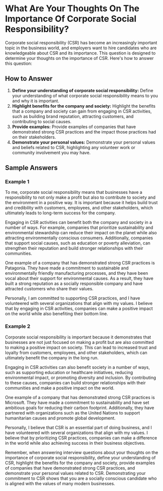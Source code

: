 What Are Your Thoughts On The Importance Of Corporate Social Responsibility?
=================================================================================================

Corporate social responsibility (CSR) has become an increasingly important topic in the business world, and employers want to hire candidates who are knowledgeable about CSR and its importance. This question is designed to determine your thoughts on the importance of CSR. Here's how to answer this question:

How to Answer
-------------

1. **Define your understanding of corporate social responsibility:** Define your understanding of what corporate social responsibility means to you and why it is important.
2. **Highlight benefits for the company and society:** Highlight the benefits that a company and society can gain from engaging in CSR activities, such as building brand reputation, attracting customers, and contributing to social causes.
3. **Provide examples:** Provide examples of companies that have demonstrated strong CSR practices and the impact those practices had on their stakeholders.
4. **Demonstrate your personal values:** Demonstrate your personal values and beliefs related to CSR, highlighting any volunteer work or community involvement you may have.

Sample Answers
--------------

### Example 1

To me, corporate social responsibility means that businesses have a responsibility to not only make a profit but also to contribute to society and the environment in a positive way. It is important because it helps build trust and credibility with customers, employees, and other stakeholders, which ultimately leads to long-term success for the company.

Engaging in CSR activities can benefit both the company and society in a number of ways. For example, companies that prioritize sustainability and environmental stewardship can reduce their impact on the planet while also attracting environmentally conscious consumers. Additionally, companies that support social causes, such as education or poverty alleviation, can strengthen their reputation and build stronger relationships with their communities.

One example of a company that has demonstrated strong CSR practices is Patagonia. They have made a commitment to sustainable and environmentally friendly manufacturing processes, and they have been vocal about their support for environmental causes. As a result, they have built a strong reputation as a socially responsible company and have attracted customers who share their values.

Personally, I am committed to supporting CSR practices, and I have volunteered with several organizations that align with my values. I believe that by engaging in CSR activities, companies can make a positive impact on the world while also benefiting their bottom line.

### Example 2

Corporate social responsibility is important because it demonstrates that businesses are not just focused on making a profit but are also committed to making a positive impact on society. This can lead to increased trust and loyalty from customers, employees, and other stakeholders, which can ultimately benefit the company in the long run.

Engaging in CSR activities can also benefit society in a number of ways, such as supporting education or healthcare initiatives, reducing environmental impact, or promoting diversity and inclusion. By contributing to these causes, companies can build stronger relationships with their communities and make a positive impact on the world.

One example of a company that has demonstrated strong CSR practices is Microsoft. They have made a commitment to sustainability and have set ambitious goals for reducing their carbon footprint. Additionally, they have partnered with organizations such as the United Nations to support humanitarian causes and promote global development.

Personally, I believe that CSR is an essential part of doing business, and I have volunteered with several organizations that align with my values. I believe that by prioritizing CSR practices, companies can make a difference in the world while also achieving success in their business objectives.

Remember, when answering interview questions about your thoughts on the importance of corporate social responsibility, define your understanding of CSR, highlight the benefits for the company and society, provide examples of companies that have demonstrated strong CSR practices, and demonstrate your personal values related to CSR. Demonstrating your commitment to CSR shows that you are a socially conscious candidate who is aligned with the values of many modern businesses.
